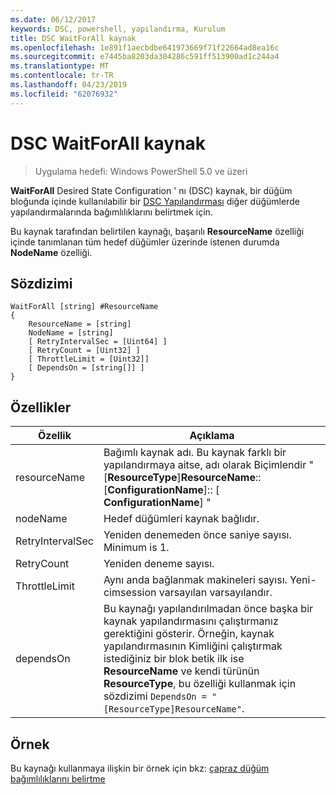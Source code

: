 ```yaml
---
ms.date: 06/12/2017
keywords: DSC, powershell, yapılandırma, Kurulum
title: DSC WaitForAll kaynak
ms.openlocfilehash: 1e891f1aecbdbe641973669f71f22664ad8ea16c
ms.sourcegitcommit: e7445ba8203da304286c591ff513900ad1c244a4
ms.translationtype: MT
ms.contentlocale: tr-TR
ms.lasthandoff: 04/23/2019
ms.locfileid: "62076932"
---
```

# <a name="dsc-waitforall-resource"></a>DSC WaitForAll kaynak

> Uygulama hedefi: Windows PowerShell 5.0 ve üzeri

**WaitForAll** Desired State Configuration ' nı (DSC) kaynak, bir düğüm bloğunda içinde kullanılabilir bir [DSC Yapılandırması](../../../configurations/configurations.md) diğer düğümlerde yapılandırmalarında bağımlılıklarını belirtmek için.

Bu kaynak tarafından belirtilen kaynağı, başarılı **ResourceName** özelliği içinde tanımlanan tüm hedef düğümler üzerinde istenen durumda **NodeName** özelliği.

## <a name="syntax"></a>Sözdizimi

```
WaitForAll [string] #ResourceName
{
    ResourceName = [string]
    NodeName = [string]
    [ RetryIntervalSec = [Uint64] ]
    [ RetryCount = [Uint32] ]
    [ ThrottleLimit = [Uint32]]
    [ DependsOn = [string[]] ]
}
```

## <a name="properties"></a>Özellikler

|  Özellik  |  Açıklama   |
|---|---|
| resourceName| Bağımlı kaynak adı. Bu kaynak farklı bir yapılandırmaya aitse, adı olarak Biçimlendir "[__ResourceType__]__ResourceName__:: [__ConfigurationName__]:: [ __ConfigurationName__] "|
| nodeName| Hedef düğümleri kaynak bağlıdır.|
| RetryIntervalSec| Yeniden denemeden önce saniye sayısı. Minimum is 1.|
| RetryCount| Yeniden deneme sayısı.|
| ThrottleLimit| Aynı anda bağlanmak makineleri sayısı. Yeni-cimsession varsayılan varsayılandır.|
| dependsOn | Bu kaynağı yapılandırılmadan önce başka bir kaynak yapılandırmasını çalıştırmanız gerektiğini gösterir. Örneğin, kaynak yapılandırmasının Kimliğini çalıştırmak istediğiniz bir blok betik ilk ise __ResourceName__ ve kendi türünün __ResourceType__, bu özelliği kullanmak için sözdizimi `DependsOn = "[ResourceType]ResourceName"`.|

## <a name="example"></a>Örnek

Bu kaynağı kullanmaya ilişkin bir örnek için bkz: [çapraz düğüm bağımlılıklarını belirtme](../../../configurations/crossNodeDependencies.md)
